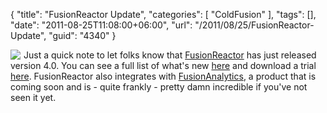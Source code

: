 {
	"title": "FusionReactor Update",
	"categories": [
		"ColdFusion"
	],
	"tags": [],
	"date": "2011-08-25T11:08:00+06:00",
	"url": "/2011/08/25/FusionReactor-Update",
	"guid": "4340"
}

<img src="http://www.raymondcamden.com/images/cfjedi/ScreenClip163.png" align="left" style="margin-right:5px" /> Just a quick note to let folks know that <a href="http://www.fusion-reactor.com/fr/">FusionReactor</a> has just released version 4.0. You can see a full list of what's new <a href="http://www.fusion-reactor.com/fr/whatsnew4.cfm">here</a> and download a trial <a href="http://www.fusion-reactor.com/fr/downloads.cfm">here</a>. FusionReactor also integrates with <a href="http://www.fusion-analytics.com/fa/">FusionAnalytics</a>, a product that is coming soon and is - quite frankly - pretty damn incredible if you've not seen it yet. 

<br clear="left">